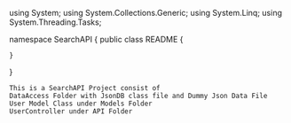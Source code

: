 ﻿using System;
using System.Collections.Generic;
using System.Linq;
using System.Threading.Tasks;

namespace SearchAPI
{
    public class README
    {
    
    }
}

    This is a SearchAPI Project consist of 
    DataAccess Folder with JsonDB class file and Dummy Json Data File
    User Model Class under Models Folder
    UserController under API Folder
